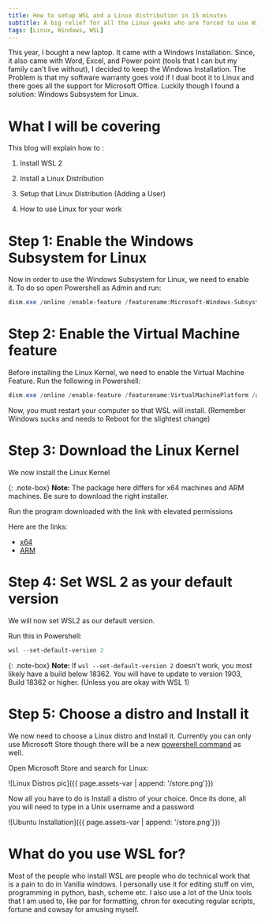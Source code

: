 ```yaml
---
title: How to setup WSL and a Linux distribution in 15 minutes
subtitle: A big relief for all the Linux geeks who are forced to use Windows out there
tags: [Linux, Windows, WSL]
---
```


This year, I bought a new laptop. It came with a Windows Installation.
Since, it also came with Word, Excel, and Power point (tools that I can but my family 
can't live without), I decided to keep the Windows Installation. The Problem
is that my software warranty goes void if I dual boot it to Linux and there
goes all the support for Microsoft Office. Luckily though I found a solution:
Windows Subsystem for Linux. 

# What I will be covering

This blog will explain how to :

1. Install WSL 2

2. Install a Linux Distribution

3. Setup that Linux Distribution (Adding a User)

4. How to use Linux for your work

# Step 1: Enable the Windows Subsystem for Linux

Now in order to use the Windows Subsystem for Linux,
we need to enable it. To do so open Powershell as Admin and run:

```powershell
dism.exe /online /enable-feature /featurename:Microsoft-Windows-Subsystem-Linux /all /norestart
```

# Step 2: Enable the Virtual Machine feature

Before installing the Linux Kernel, we need to enable the
Virtual Machine Feature. Run the following in Powershell:

```powershell
dism.exe /online /enable-feature /featurename:VirtualMachinePlatform /all /norestart
```

Now, you must restart your computer so that WSL will install. (Remember Windows sucks and needs 
to Reboot for the slightest change)

# Step 3: Download the Linux Kernel

We now install the Linux Kernel

{: .note-box}
**Note:** The package here differs for x64 machines and ARM machines. Be sure to download the right installer.

Run the program downloaded with the link with elevated permissions

Here are the links:

- [x64](https://wslstorestorage.blob.core.windows.net/wslblob/wsl_update_x64.msi)
- [ARM](https://wslstorestorage.blob.core.windows.net/wslblob/wsl_update_arm64.msi)

# Step 4: Set WSL 2 as your default version

We will now set WSL2 as our default version.

Run this in Powershell:

```powershell
wsl --set-default-version 2
```

{: .note-box}
**Note:** If `wsl --set-default-version 2` doesn't work, you most likely have a build below 18362.
You will have to update to version 1903, Build 18362 or higher. (Unless you are okay with WSL 1)

# Step 5: Choose a distro and Install it

We now need to choose a Linux distro and Install it.
Currently you can only use Microsoft Store though
there will be a new [powershell command](https://devblogs.microsoft.com/commandline/distro-installation-added-to-wsl-install-in-windows-10-insiders-preview-build-20246/) as well.

Open Microsoft Store and search for Linux:

![Linux Distros pic]({{ page.assets-var | append: '/store.png'}})

Now all you have to do is Install a distro of your choice.
Once its done, all you will need to type in a Unix username and a password


![Ubuntu Installation]({{ page.assets-var | append: '/store.png'}})

# What do you use WSL for?

Most of the people who install WSL are people who do technical
work that is a pain to do in Vanilla windows. I personally
use it for editing stuff on vim, programming in python, bash, scheme etc.
I also use a lot of the Unix tools that I am used to, like par for formatting,
chron for executing regular scripts, fortune and cowsay for amusing myself.
